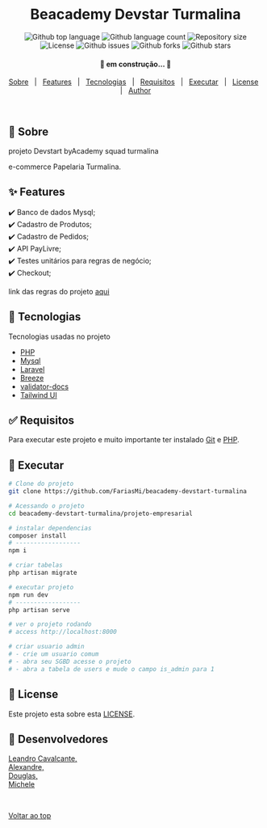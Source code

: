 <div align="center" id="top"> 
  <!-- <img src="./.github/app.gif" alt="Beacademy Devstar Turmalina" /> -->

  &#xa0;

  <!-- <a href="https://beacademydevstarturmalina.netlify.app">Demo</a> -->
</div>

<h1 align="center">Beacademy Devstar Turmalina</h1>

<p align="center">
  <img alt="Github top language" src="https://img.shields.io/github/languages/top/FariasMi/beacademy-devstar-turmalina?color=56BEB8">

  <img alt="Github language count" src="https://img.shields.io/github/languages/count/FariasMi/beacademy-devstar-turmalina?color=56BEB8">

  <img alt="Repository size" src="https://img.shields.io/github/repo-size/FariasMi/beacademy-devstar-turmalina?color=56BEB8">

  <img alt="License" src="https://img.shields.io/github/license/FariasMi/beacademy-devstar-turmalina?color=56BEB8">

  <img alt="Github issues" src="https://img.shields.io/github/issues/FariasMi/beacademy-devstar-turmalina?color=56BEB8" />

  <img alt="Github forks" src="https://img.shields.io/github/forks/FariasMi/beacademy-devstar-turmalina?color=56BEB8" />

  <img alt="Github stars" src="https://img.shields.io/github/stars/FariasMi/beacademy-devstar-turmalina?color=56BEB8" />
</p>

<h4 align="center"> 
	🚧 em construção...  🚧
</h4> 

<p align="center">
  <a href="#dart-sobre">Sobre</a> &#xa0; | &#xa0; 
  <a href="#sparkles-features">Features</a> &#xa0; | &#xa0;
  <a href="#rocket-tecnologias">Tecnologias</a> &#xa0; | &#xa0;
  <a href="#white_check_mark-requisitos">Requisitos</a> &#xa0; | &#xa0;
  <a href="#checkered_flag-executar">Executar</a> &#xa0; | &#xa0;
  <a href="#memo-license">License</a> &#xa0; | &#xa0;
  <a href="#memo-desenvolvedores" target="_blank">Author</a>
</p>

<br>

## :dart: Sobre ##

projeto Devstart byAcademy  squad turmalina

e-commerce Papelaria Turmalina.

## :sparkles: Features ##

:heavy_check_mark: Banco de dados Mysql;\
:heavy_check_mark: Cadastro de Produtos;\
:heavy_check_mark: Cadastro de Pedidos;\
:heavy_check_mark: API PayLivre;\
:heavy_check_mark: Testes unitários para regras de negócio;\
:heavy_check_mark: Checkout;

link das regras do projeto [aqui](./check-list.md)

## :rocket: Tecnologias ##

Tecnologias usadas no projeto

- [PHP](https://www.php.net/)
- [Mysql](https://www.mysql.com/)
- [Laravel](https://laravel.com/)
- [Breeze](https://github.com/laravel/breeze)
- [validator-docs](https://github.com/geekcom/validator-docs)
- [Tailwind UI](https://tailwindui.com/documentation)

## :white_check_mark: Requisitos ##

Para executar este projeto e muito importante ter instalado [Git](https://git-scm.com) e [PHP](https://www.php.net/).

## :checkered_flag: Executar ##

```bash
# Clone do projeto
git clone https://github.com/FariasMi/beacademy-devstart-turmalina

# Acessando o projeto
cd beacademy-devstart-turmalina/projeto-empresarial

# instalar dependencias
composer install
# ------------------
npm i

# criar tabelas
php artisan migrate

# executar projeto
npm run dev
# ------------------
php artisan serve

# ver o projeto rodando
# access http://localhost:8000

# criar usuario admin
# - crie um usuario comum
# - abra seu SGBD acesse o projeto 
# - abra a tabela de users e mude o campo is_admin para 1

```

## :memo: License ##

Este projeto esta sobre esta [LICENSE](LICENSE.md).

## :memo: Desenvolvedores ##
[Leandro Cavalcante,](https://github.com/LeoScripts) <br>
[Alexandre,](https://github.com/Alexandre-A11) <br>
[Douglas,](https://github.com/) <br>
[Michele](https://github.com/)

&#xa0;

<a href="#top">Voltar ao top</a>
